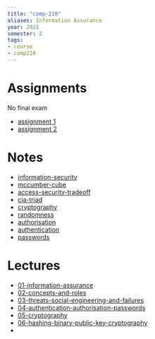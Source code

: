 ```yaml
---
title: "comp-210"
aliases: Information Assurance
year: 2022
semester: 2
tags: 
- course
- comp210
---
```


# Assignments
No final exam
- [assignment 1](notes/ass01-security-audit)
- [assignment 2](notes/ass02-repaired-system)

# Notes
- [information-security](notes/information-security.md)
- [mccumber-cube](notes/mccumber-cube.md)
- [access-security-tradeoff](notes/access-security-tradeoff.md)
- [cia-triad](notes/cia-triad.md)
- [cryptography](notes/cryptography.md)
- [randomness](notes/randomness.md)
- [authorisation](notes/authorisation.md)
- [authentication](notes/authentication.md)
- [passwords](notes/passwords.md)

# Lectures
- [01-information-assurance](notes/01-information-assurance.md)
- [02-concepts-and-roles](notes/02-concepts-and-roles.md)
- [03-threats-social-engineering-and-failures](notes/03-threats-social-engineering-and-failures.md)
- [04-authentication-authorisation-passwords](notes/04-authentication-authorisation-passwords.md)
- [05-cryptography](notes/05-cryptography.md)
- [06-hashing-binary-public-key-cryptography](notes/06-hashing-binary-public-key-cryptography.md)
- 